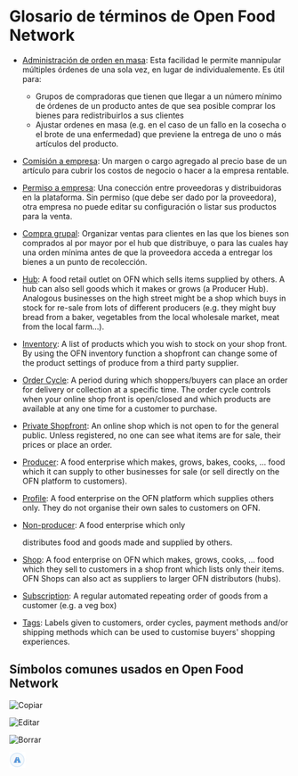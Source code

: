 # Glosario de términos de Open Food Network

* [Administración de orden en masa](basic-features/orders/view-orders.md#bulk-order-management): Esta facilidad le permite mannipular múltiples órdenes de una sola vez, en lugar de individualemente. Es útil para:
  * Grupos de compradoras que tienen que llegar a un número mínimo de órdenes de un producto antes de que sea posible comprar los bienes para redistribuirlos a sus clientes
  * Ajustar ordenes en masa \(e.g. en el caso de un fallo en la cosecha o el brote de una enfermedad\) que previene la entrega de uno o más artículos del producto.
* [Comisión a empresa](basic-features/shopfront/enterprise-fees.md): Un margen o cargo agregado al precio base de un artículo para cubrir los costos de negocio o hacer a la empresa rentable.
* [Permiso a empresa](basic-features/enterprise-profile/enterprise-to-enterprise-permissions-e2es.md): Una conección entre proveedoras y distribuidoras en la plataforma. Sin permiso \(que debe ser dado por la proveedora\), otra empresa no puede editar su configuración o listar sus productos para la venta.
* [Compra grupal](basic-features/products-1/group-buy-for-bulk-ordering.md): Organizar ventas para clientes en las que los bienes son comprados al por mayor por el hub que distribuye, o para las cuales hay una orden mínima antes de que la proveedora acceda a entregar los bienes a un punto de recolección.
* [Hub](your-quick-start-on-ofn-given-who-you-are.md#hub): A food retail outlet on OFN which sells items supplied by others.  A hub can also sell goods which it makes or grows \(a Producer Hub\).  Analogous businesses on the high street might be a shop which buys in stock for re-sale from lots of different producers \(e.g. they might buy bread from a baker, vegetables from the local wholesale market, meat from the local farm...\). 
* [Inventory](basic-features/products-1/inventory-tool.md): A list of products which you wish to stock on your shop front.  By using the OFN inventory function a shopfront can change some of the product settings of produce from a third party supplier.
* [Order Cycle](basic-features/shopfront/order-cycle/): A period during which shoppers/buyers can place an order for delivery or collection at a specific time.  The order cycle controls when your online shop front is open/closed and which products are available at any one time for a customer to purchase.
* [Private Shopfront](basic-features/shopfront/private-shopfront.md): An online shop which is not open to for the general public.  Unless registered, no one can see what items are for sale, their prices or place an order.
* [Producer](basic-features/enterprise-profile/package-types.md#for-producers): A food enterprise which makes, grows, bakes, cooks, ... food which it can supply to other businesses for sale \(or sell directly on the OFN platform to customers\).
* [Profile](your-quick-start-on-ofn-given-who-you-are.md#profile): A food enterprise on the OFN platform which supplies others only. They do not organise their own sales to customers on OFN. 
* [Non-producer](basic-features/enterprise-profile/package-types.md#for-non-producers-hubs): A food enterprise which only

  distributes food and goods made and supplied by others.

* [Shop](your-quick-start-on-ofn-given-who-you-are.md#shop): A food enterprise on OFN which makes, grows, cooks, ... food which they sell to customers in a shop front which lists only their items. OFN Shops can also act as suppliers to larger OFN distributors \(hubs\).
* [Subscription](basic-features/subscriptions/): A regular automated repeating order of goods from a customer \(e.g. a veg box\)
* [Tags](basic-features/shopfront/customer-management-and-conditional-displays-prices/): Labels given to customers, order cycles, payment methods and/or shipping methods which can be used to customise buyers' shopping experiences.

## Símbolos comunes usados en Open Food Network

![Copiar](.gitbook/assets/copy.jpg)

![Editar](.gitbook/assets/edit.png)

![Borrar](.gitbook/assets/trash.jpg)

![Env&#xED;o/Entrega](.gitbook/assets/shipped%20%282%29%20%282%29%20%282%29.png)



